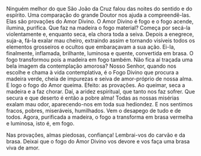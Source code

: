
Ninguém melhor do que São João da Cruz falou das noites do sentido e do espírito. Uma comparação do grande Doutor nos ajuda a compreendê-las. Elas são provações do Amor Divino. O Amor Divino é fogo e o fogo acende, ilumina, purifica. Que faz na madeira o fogo material? Começa por secá-la violentamente e, enquanto seca, ela chora toda a seiva. Depois a enegrece, suja-a, fá-Ia exalar mau cheiro, extraindo assim e tornando visíveis todos os elementos grosseiros e ocultos que embaraçavam a sua ação. Ei-Ia, finalmente, inflamada, brilhante, luminosa e quente, convertida em brasa. O fogo transformou pois a madeira em fogo também. Não fica aí traçada uma bela imagem da contemplação amorosa? Nosso Senhor, quando nos escolhe e chama à vida contemplativa, é o Fogo Divino que procura a madeira verde, cheia de impurezas e seiva de amor-próprio de nossa alma. E logo o fogo do Amor queima. Efeito: as provações. Ao queimar, seca a madeira e a faz chorar. Daí, a aridez espiritual, que tanto nos faz sofrer. Que secura e que deserto é então a pobre alma! Todas as nossas misérias exalam mau odor, aparecendo-nos em toda sua hediondez. E nos sentimos fracos, pobres, miseráveis, humilhados. Vem o desapego de tudo e de todos. Agora, purificada a madeira, o fogo a transforma em brasa vermelha e luminosa, isto é, em fogo.

Nas provações, almas piedosas, confiança! Lembrai-vos do carvão e da brasa. Deixai que o fogo do Amor Divino vos devore e vos faça uma brasa viva de amor.


